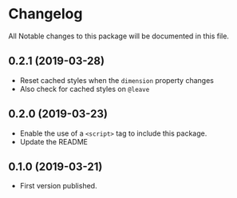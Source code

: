 # Changelog

All Notable changes to this package will be documented in this file.

## 0.2.1 (2019-03-28)

- Reset cached styles when the `dimension` property changes
- Also check for cached styles on `@leave`

## 0.2.0 (2019-03-23)

- Enable the use of a `<script>` tag to include this package.
- Update the README

## 0.1.0 (2019-03-21)

- First version published.
